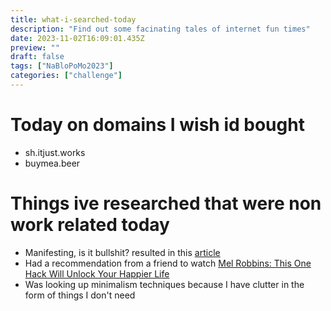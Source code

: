 ```yaml
---
title: what-i-searched-today
description: "Find out some facinating tales of internet fun times"
date: 2023-11-02T16:09:01.435Z
preview: ""
draft: false
tags: ["NaBloPoMo2023"]
categories: ["challenge"]
---
```


# Today on domains I wish id bought
- sh.itjust.works 
- buymea.beer

# Things ive researched that were non work related today
- Manifesting, is it bullshit? resulted in this [article](https://medium.com/the-soulciety/the-painful-truth-about-manifesting-its-bullshit-but-the-results-will-still-shock-you-7b410b7668a7)
- Had a recommendation from a friend to watch [Mel Robbins: This One Hack Will Unlock Your Happier Life](https://www.youtube.com/watch?v=0kOtvoX88J0)
- Was looking up minimalism techniques because I have clutter in the form of things I don't need